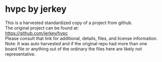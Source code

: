 
# hvpc by jerkey  
This is a harvested standardized copy of a project from github.  
The original project can be found at:  
https://github.com/jerkey/hvpc  
Please consult that link for additional, details, files, and license information.  
Note: It was auto harvested and if the original repo had more than one board file or anything out of the ordinary the files here are likely not representative.  
    